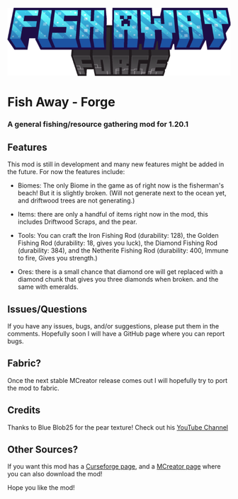 ![Logo](https://github.com/THG2009/Fish-Away/blob/d8d2396aeb13bbe4ca0c7171e1ac261e7323da21/minecraft_title_hd.png)
# Fish Away - Forge

### A general fishing/resource gathering mod for 1.20.1

## Features

This mod is still in development and many new features might be added in the future. For now the features include:

* Biomes: The only Biome in the game as of right now is the fisherman's beach! But it is slightly broken. (Will not generate next to the ocean yet, and driftwood trees are not generating.)

* Items: there are only a handful of items right now in the mod, this includes Driftwood Scraps, and the pear.

* Tools: You can craft the Iron Fishing Rod (durability: 128), the Golden Fishing Rod (durability: 18, gives you luck), the Diamond Fishing Rod (durability: 384), and the Netherite Fishing Rod (durability: 400, Immune to fire, Gives you strength.)

* Ores: there is a small chance that diamond ore will get replaced with a diamond chunk that gives you three diamonds when broken. and the same with emeralds.

## Issues/Questions

If you have any issues, bugs, and/or suggestions, please put them in the comments.
Hopefully soon I will have a GitHub page where you can report bugs.

## Fabric?

Once the next stable MCreator release comes out I will hopefully try to port the mod to fabric.

## Credits

Thanks to Blue Blob25 for the pear texture! Check out his [YouTube Channel](https://www.youtube.com/@BlueBlob256)

## Other Sources?

If you want this mod has a [Curseforge page](https://www.curseforge.com/minecraft/mc-mods/fish-away-forge), and a [MCreator page](https://mcreator.net/modification/100962/fish-away-forge) where you can also download the mod!

Hope you like the mod!
